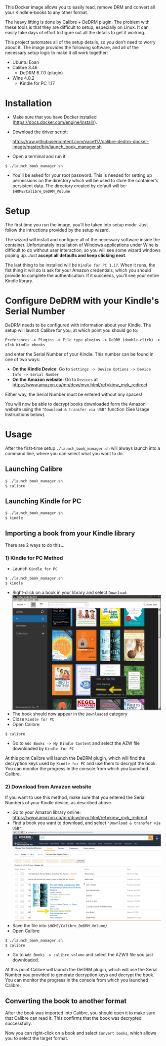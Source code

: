 This Docker image allows you to easily read, remove DRM and convert all your Kindle e-books to any other format.

The heavy lifting is done by Calibre + DeDRM plugin. The problem with these tools is that they are difficult to setup, especially on Linux. It can easily take days of effort to figure out all the details to get it working. 

This project automates all of the setup details, so you don't need to worry about it. The image provides the following software, and all of the necessary setup logic to make it all work together:
* Ubuntu Eoan
* Calibre 3.46
  * DeDRM 6.7.0 (plugin)
* Wine 4.0.2
  * Kindle for PC 1.17


# Installation
* Make sure that you have Docker installed (https://docs.docker.com/engine/install/).
   
* Download the driver script: 
   
    https://raw.githubusercontent.com/vace117/calibre-dedrm-docker-image/master/bin/launch_book_manager.sh
   
* Open a terminal and run it:
```text
$ ./launch_book_manager.sh
```

* You'll be asked for your root password. This is needed for setting up permissions on the directory which will be used to store the container's persistent data. The directory created by default will be: `$HOME/Calibre_DeDRM_Volume`

# Setup
The first time you run the image, you'll be taken into setup mode. Just follow the intructions provided by the setup wizard.

The wizard will install and configure all of the necessary software inside the container. Unfortunately installation of Windows applications under Wine is difficult to do without user interaction, so you will see some wizard windows poping up. Just **accept all defaults and keep clicking next**.

The last thing to be installed will be `Kindle for PC 1.17`. When it runs, the fist thing it will do is ask for your Amazon credentials, which you should provide to complete the authentication. If it succeeds, you'll see your entire Kindle library.

# Configure DeDRM with your Kindle's Serial Number
DeDRM needs to be configured with information about your Kindle. The setup will launch Calibre for you, at which point you should go to:
```text
Preferences -> Plugins -> File type plugins -> DeDRM (double-click) -> eInk Kindle ebooks
```
and enter the Serial Number of your Kindle. This number can be found in one of two ways:
* **On the Kindle Device**: Go to `Settings -> Device Options -> Device Info -> Serial Number`
* **On the Amazon website**: Go to `Devices` at https://www.amazon.ca/mn/dcw/myx.html/ref=kinw_myk_redirect

Either way, the Serial Number must be entered without any spaces!

You will now be able to decrypt books downloaded form the Amazon website using the `"Download & transfer via USB"` function (See Usage Instructions below).

# Usage
After the first-time setup `./launch_book_manager.sh` will always launch into a command line, where you can select what you want to do.

## Launching Calibre
```text
$ ./launch_book_manager.sh
$ calibre
```
## Launching Kindle for PC
```text
$ ./launch_book_manager.sh
$ kindle
```

## Importing a book from your Kindle library
There are 2 ways to do this...

### 1) Kindle for PC Method
* Launch `Kindle for PC`
```text
$ ./launch_book_manager.sh
$ kindle
```
* Right-click on a book in your library and select `Download`:
![Kindle for PC Download](images/kindle_pc_download.png "Kindle for PC Download")
* The book should now appear in the `Downloaded` category
* Close `Kindle for PC`
* Open Calibre:
```text
$ calibre
```
* Go to `Add Books -> My Kindle Content` and select the AZW file downloaded by `Kindle for PC` 

At this point Calibre will launch the DeDRM plugin, which will find the decryption keys used by `Kindle for PC` and use them to decrypt the book. You can monitor the progress in the console from which you launched Calibre.

### 2) Download from Amazon website
If you want to use this method, make sure that you entered the Serial Numbers of your Kindle device, as described above.

* Go to your Amazon library online: https://www.amazon.ca/mn/dcw/myx.html/ref=kinw_myk_redirect
* Find a book you want to download, and select `"Download & transfer via USB"`:
![Download for USB](images/download_for_usb.png "Download for USB")
* Save the file into `$HOME/Calibre_DeDRM_Volume/`
* Open Calibre:
```text
$ ./launch_book_manager.sh
$ calibre
```
* Go to `Add Books -> calibre_volume` and select the AZW3 file you just downloaded.

At this point Calibre will launch the DeDRM plugin, which will use the Serial Number you provided to generate decryption keys and decrypt the book. You can monitor the progress in the console from which you launched Calibre.

## Converting the book to another format
After the book was imported into Calibre, you should open it to make sure that Calibre can read it. This confirms that the book was decrypted successfully. 

Now you can right-click on a book and select `Convert books`, which allows you to select the target format.